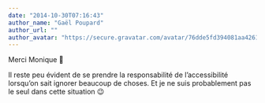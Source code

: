 ```yaml
---
date: "2014-10-30T07:16:43"
author_name: "Gaël Poupard"
author_url: ""
author_avatar: "https://secure.gravatar.com/avatar/76dde5fd394081aa4261802372fe2e33?s=48&d=mm&r=g"
---
```

Merci Monique 🙂

Il reste peu évident de se prendre la responsabilité de l’accessibilité lorsqu’on sait ignorer beaucoup de choses. Et je ne suis probablement pas le seul dans cette situation 😉